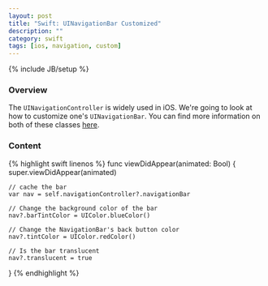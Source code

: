 ```yaml
---
layout: post
title: "Swift: UINavigationBar Customized"
description: ""
category: swift
tags: [ios, navigation, custom]
---
```

{% include JB/setup %}

<!-- Overview -->
<h3>Overview</h3>

The `UINavigationController` is widely used in iOS. We're going to look at how to customize one's `UINavigationBar`. You can find more information on both of these classes [here](https://developer.apple.com/library/ios/documentation/UIKit/Reference/UINavigationBar_Class/index.html#//apple_ref/occ/cl/UINavigationBar).


<!-- Content -->
<h3>Content</h3>

<!-- Code _______________________________________-->
{% highlight swift linenos %}
func viewDidAppear(animated: Bool) {
    super.viewDidAppear(animated)

    // cache the bar
    var nav = self.navigationController?.navigationBar
    
    // Change the background color of the bar
    nav?.barTintColor = UIColor.blueColor()

    // Change the NavigationBar's back button color
    nav?.tintColor = UIColor.redColor()

    // Is the bar translucent
    nav?.translucent = true

    
}
{% endhighlight %}
<!-- /Code ^^^^^^^^^^^^^^^^^^^^^^^^^^^^^^^^^^^^^^-->